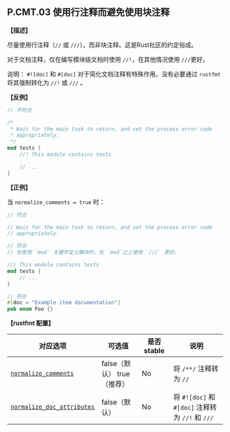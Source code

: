 ## P.CMT.03  使用行注释而避免使用块注释

**【描述】**

尽量使用行注释（`//` 或 `///`），而非块注释。这是Rust社区的约定俗成。

对于文档注释，仅在编写模块级文档时使用 `//!`，在其他情况使用 `///`更好。

说明： `#![doc]` 和 `#[doc]` 对于简化文档注释有特殊作用，没有必要通过 `rustfmt` 将其强制转化为 `//!` 或 `///` 。

**【反例】**

```rust
// 不符合

/*
 * Wait for the main task to return, and set the process error code
 * appropriately.
 */
mod tests {
    //! This module contains tests

    // ...
}
```

**【正例】**

当 `normalize_comments = true`  时：

```rust
// 符合

// Wait for the main task to return, and set the process error code
// appropriately.

// 符合
// 在使用 `mod` 关键字定义模块时，在 `mod`之上使用 `///` 更好。

/// This module contains tests
mod tests {
    // ...
}

// 符合
#[doc = "Example item documentation"]
pub enum Foo {}
```

**【rustfmt 配置】**

| 对应选项 | 可选值 | 是否 stable | 说明 |
| ------ | ---- | ---- | ---- |
| [`normalize_comments`](https://rust-lang.github.io/rustfmt/?#normalize_comments) | false（默认） true（推荐） | No| 将 `/**/` 注释转为 `//`|
| [`normalize_doc_attributes`](https://rust-lang.github.io/rustfmt/?#normalize_doc_attributes) | false（默认） | No| 将 `#![doc]` 和 `#[doc]` 注释转为 `//!` 和 `///` |